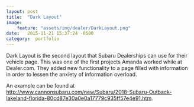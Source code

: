 ```yaml
---
layout: post
title:  "Dark Layout"
image:
    feature: "assets/img/dealer/DarkLayout.png"
date:   2015-11-21 15:37:24 -0500
category:  portfolio
---
```

Dark Layout is the second layout that Subaru Dealerships can use for their vehicle page. This was one of the first projects Amanda worked while at Dealer.com. They added new functionality to a page filled with information in order to lessen the anxiety of information overload.

An example can be found at <a href="http://www.cannonsubaru.com/new/Subaru/2018-Subaru-Outback-lakeland-florida-80cd87e30a0e0a17779c935ff57e4e91.htm?searchDepth=1:42" target="_blank">http://www.cannonsubaru.com/new/Subaru/2018-Subaru-Outback-lakeland-florida-80cd87e30a0e0a17779c935ff57e4e91.htm</a>.

